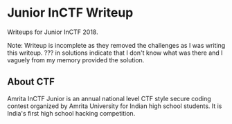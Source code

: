 # Junior InCTF Writeup
Writeups for Junior InCTF 2018.

Note: Writeup is incomplete as they removed the challenges as I was writing this writeup. ??? in solutions indicate that I don't know what was there and I vaguely from my memory provided the solution.

## About CTF

Amrita InCTF Junior is an annual national level CTF style secure coding contest organized by Amrita University for Indian high school students. It is India's first high school hacking competition.

